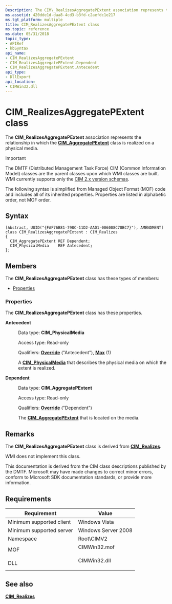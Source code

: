 ```yaml
---
Description: The CIM\_RealizesAggregatePExtent association represents the relationship in which the CIM\_AggregatePExtent class is realized on a physical media.
ms.assetid: 420dde1d-daa8-4cd3-b3fd-c2aefdc1e217
ms.tgt_platform: multiple
title: CIM_RealizesAggregatePExtent class
ms.topic: reference
ms.date: 05/31/2018
topic_type: 
- APIRef
- kbSyntax
api_name: 
- CIM_RealizesAggregatePExtent
- CIM_RealizesAggregatePExtent.Dependent
- CIM_RealizesAggregatePExtent.Antecedent
api_type: 
- DllExport
api_location: 
- CIMWin32.dll
---
```


# CIM\_RealizesAggregatePExtent class

The **CIM\_RealizesAggregatePExtent** association represents the relationship in which the [**CIM\_AggregatePExtent**](cim-aggregatepextent.md) class is realized on a physical media.

> [!IMPORTANT]
> The DMTF (Distributed Management Task Force) CIM (Common Information Model) classes are the parent classes upon which WMI classes are built. WMI currently supports only the [CIM 2.x version schemas](https://dmtf.org/standards/cim/schemas).

 

The following syntax is simplified from Managed Object Format (MOF) code and includes all of its inherited properties. Properties are listed in alphabetic order, not MOF order.

## Syntax

``` syntax
[Abstract, UUID("{FAF76B81-798C-11D2-AAD1-006008C78BC7}"), AMENDMENT]
class CIM_RealizesAggregatePExtent : CIM_Realizes
{
  CIM_AggregatePExtent REF Dependent;
  CIM_PhysicalMedia    REF Antecedent;
};
```

## Members

The **CIM\_RealizesAggregatePExtent** class has these types of members:

-   [Properties](#properties)

### Properties

The **CIM\_RealizesAggregatePExtent** class has these properties.

<dl> <dt>

**Antecedent**
</dt> <dd> <dl> <dt>

Data type: **CIM\_PhysicalMedia**
</dt> <dt>

Access type: Read-only
</dt> <dt>

Qualifiers: [**Override**](/windows/desktop/WmiSdk/standard-qualifiers) ("Antecedent"), [**Max**](/windows/desktop/WmiSdk/standard-qualifiers) (1)
</dt> </dl>

A [**CIM\_PhysicalMedia**](cim-physicalmedia.md) that describes the physical media on which the extent is realized.

</dd> <dt>

**Dependent**
</dt> <dd> <dl> <dt>

Data type: **CIM\_AggregatePExtent**
</dt> <dt>

Access type: Read-only
</dt> <dt>

Qualifiers: [**Override**](/windows/desktop/WmiSdk/standard-qualifiers) ("Dependent")
</dt> </dl>

The [**CIM\_AggregatePExtent**](cim-aggregatepextent.md) that is located on the media.

</dd> </dl>

## Remarks

The **CIM\_RealizesAggregatePExtent** class is derived from [**CIM\_Realizes**](cim-realizes.md).

WMI does not implement this class.

This documentation is derived from the CIM class descriptions published by the DMTF. Microsoft may have made changes to correct minor errors, conform to Microsoft SDK documentation standards, or provide more information.

## Requirements



| Requirement | Value |
|-------------------------------------|-----------------------------------------------------------------------------------------|
| Minimum supported client<br/> | Windows Vista<br/>                                                                |
| Minimum supported server<br/> | Windows Server 2008<br/>                                                          |
| Namespace<br/>                | Root\\CIMV2<br/>                                                                  |
| MOF<br/>                      | <dl> <dt>CIMWin32.mof</dt> </dl> |
| DLL<br/>                      | <dl> <dt>CIMWin32.dll</dt> </dl> |



## See also

<dl> <dt>

[**CIM\_Realizes**](cim-realizes.md)
</dt> </dl>

 

